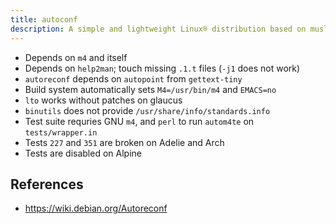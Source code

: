 ```yaml
---
title: autoconf
description: A simple and lightweight Linux® distribution based on musl libc and toybox
---
```


- Depends on `m4` and itself
- Depends on `help2man`; touch missing `.1.t` files (`-j1` does not work)
- `autoreconf` depends on `autopoint` from `gettext-tiny`
- Build system automatically sets `M4=/usr/bin/m4` and `EMACS=no`
- `lto` works without patches on glaucus
- `binutils` does not provide `/usr/share/info/standards.info`
- Test suite requries GNU `m4`, and `perl` to run `autom4te` on `tests/wrapper.in`
- Tests `227` and `351` are broken on Adelie and Arch
- Tests are disabled on Alpine

## References
- https://wiki.debian.org/Autoreconf
